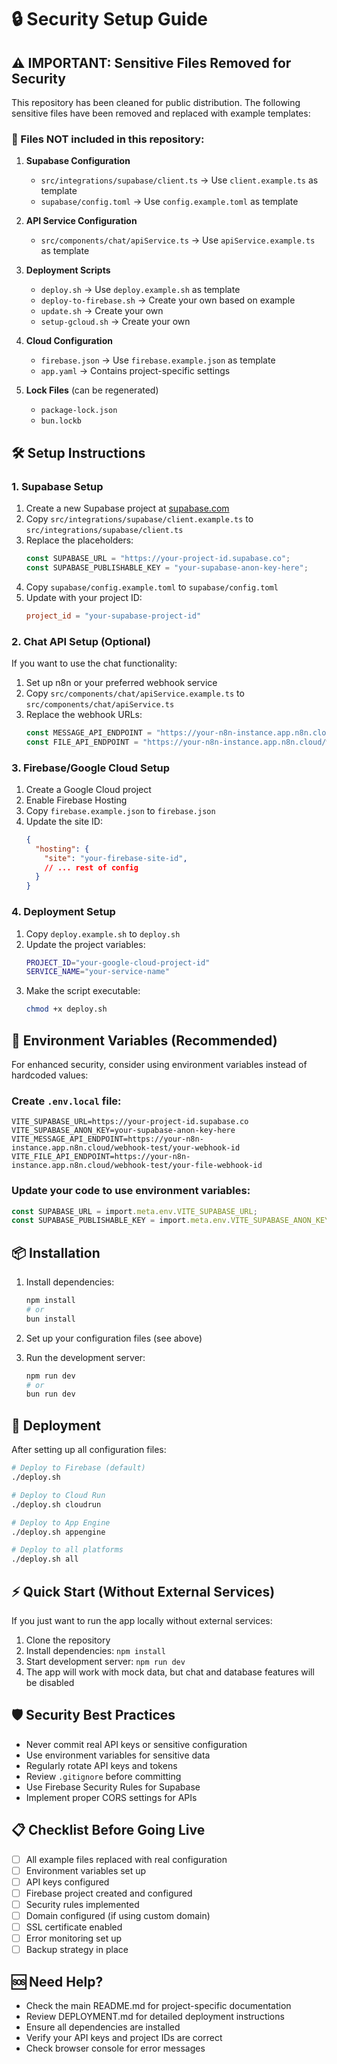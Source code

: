 # 🔒 Security Setup Guide

## ⚠️ IMPORTANT: Sensitive Files Removed for Security

This repository has been cleaned for public distribution. The following sensitive files have been removed and replaced with example templates:

### 🚫 Files NOT included in this repository:

1. **Supabase Configuration**
   - `src/integrations/supabase/client.ts` → Use `client.example.ts` as template
   - `supabase/config.toml` → Use `config.example.toml` as template

2. **API Service Configuration**
   - `src/components/chat/apiService.ts` → Use `apiService.example.ts` as template

3. **Deployment Scripts**
   - `deploy.sh` → Use `deploy.example.sh` as template
   - `deploy-to-firebase.sh` → Create your own based on example
   - `update.sh` → Create your own
   - `setup-gcloud.sh` → Create your own

4. **Cloud Configuration**
   - `firebase.json` → Use `firebase.example.json` as template
   - `app.yaml` → Contains project-specific settings

5. **Lock Files** (can be regenerated)
   - `package-lock.json`
   - `bun.lockb`

## 🛠️ Setup Instructions

### 1. Supabase Setup

1. Create a new Supabase project at [supabase.com](https://supabase.com)
2. Copy `src/integrations/supabase/client.example.ts` to `src/integrations/supabase/client.ts`
3. Replace the placeholders:
   ```typescript
   const SUPABASE_URL = "https://your-project-id.supabase.co";
   const SUPABASE_PUBLISHABLE_KEY = "your-supabase-anon-key-here";
   ```
4. Copy `supabase/config.example.toml` to `supabase/config.toml`
5. Update with your project ID:
   ```toml
   project_id = "your-supabase-project-id"
   ```

### 2. Chat API Setup (Optional)

If you want to use the chat functionality:

1. Set up n8n or your preferred webhook service
2. Copy `src/components/chat/apiService.example.ts` to `src/components/chat/apiService.ts`
3. Replace the webhook URLs:
   ```typescript
   const MESSAGE_API_ENDPOINT = "https://your-n8n-instance.app.n8n.cloud/webhook-test/your-webhook-id";
   const FILE_API_ENDPOINT = "https://your-n8n-instance.app.n8n.cloud/webhook-test/your-file-webhook-id";
   ```

### 3. Firebase/Google Cloud Setup

1. Create a Google Cloud project
2. Enable Firebase Hosting
3. Copy `firebase.example.json` to `firebase.json`
4. Update the site ID:
   ```json
   {
     "hosting": {
       "site": "your-firebase-site-id",
       // ... rest of config
     }
   }
   ```

### 4. Deployment Setup

1. Copy `deploy.example.sh` to `deploy.sh`
2. Update the project variables:
   ```bash
   PROJECT_ID="your-google-cloud-project-id"
   SERVICE_NAME="your-service-name"
   ```
3. Make the script executable:
   ```bash
   chmod +x deploy.sh
   ```

## 🔐 Environment Variables (Recommended)

For enhanced security, consider using environment variables instead of hardcoded values:

### Create `.env.local` file:
```env
VITE_SUPABASE_URL=https://your-project-id.supabase.co
VITE_SUPABASE_ANON_KEY=your-supabase-anon-key-here
VITE_MESSAGE_API_ENDPOINT=https://your-n8n-instance.app.n8n.cloud/webhook-test/your-webhook-id
VITE_FILE_API_ENDPOINT=https://your-n8n-instance.app.n8n.cloud/webhook-test/your-file-webhook-id
```

### Update your code to use environment variables:
```typescript
const SUPABASE_URL = import.meta.env.VITE_SUPABASE_URL;
const SUPABASE_PUBLISHABLE_KEY = import.meta.env.VITE_SUPABASE_ANON_KEY;
```

## 📦 Installation

1. Install dependencies:
   ```bash
   npm install
   # or
   bun install
   ```

2. Set up your configuration files (see above)

3. Run the development server:
   ```bash
   npm run dev
   # or
   bun run dev
   ```

## 🚀 Deployment

After setting up all configuration files:

```bash
# Deploy to Firebase (default)
./deploy.sh

# Deploy to Cloud Run
./deploy.sh cloudrun

# Deploy to App Engine
./deploy.sh appengine

# Deploy to all platforms
./deploy.sh all
```

## ⚡ Quick Start (Without External Services)

If you just want to run the app locally without external services:

1. Clone the repository
2. Install dependencies: `npm install`
3. Start development server: `npm run dev`
4. The app will work with mock data, but chat and database features will be disabled

## 🛡️ Security Best Practices

- Never commit real API keys or sensitive configuration
- Use environment variables for sensitive data
- Regularly rotate API keys and tokens
- Review `.gitignore` before committing
- Use Firebase Security Rules for Supabase
- Implement proper CORS settings for APIs

## 📋 Checklist Before Going Live

- [ ] All example files replaced with real configuration
- [ ] Environment variables set up
- [ ] API keys configured
- [ ] Firebase project created and configured
- [ ] Security rules implemented
- [ ] Domain configured (if using custom domain)
- [ ] SSL certificate enabled
- [ ] Error monitoring set up
- [ ] Backup strategy in place

## 🆘 Need Help?

- Check the main README.md for project-specific documentation
- Review DEPLOYMENT.md for detailed deployment instructions
- Ensure all dependencies are installed
- Verify your API keys and project IDs are correct
- Check browser console for error messages
